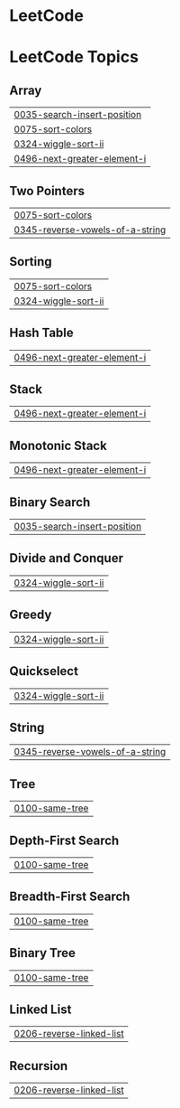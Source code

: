 # LeetCode
<!---LeetCode Topics Start-->
# LeetCode Topics
## Array
|  |
| ------- |
| [0035-search-insert-position](https://github.com/7773aakash/LeetCode/tree/master/0035-search-insert-position) |
| [0075-sort-colors](https://github.com/7773aakash/LeetCode/tree/master/0075-sort-colors) |
| [0324-wiggle-sort-ii](https://github.com/7773aakash/LeetCode/tree/master/0324-wiggle-sort-ii) |
| [0496-next-greater-element-i](https://github.com/7773aakash/LeetCode/tree/master/0496-next-greater-element-i) |
## Two Pointers
|  |
| ------- |
| [0075-sort-colors](https://github.com/7773aakash/LeetCode/tree/master/0075-sort-colors) |
| [0345-reverse-vowels-of-a-string](https://github.com/7773aakash/LeetCode/tree/master/0345-reverse-vowels-of-a-string) |
## Sorting
|  |
| ------- |
| [0075-sort-colors](https://github.com/7773aakash/LeetCode/tree/master/0075-sort-colors) |
| [0324-wiggle-sort-ii](https://github.com/7773aakash/LeetCode/tree/master/0324-wiggle-sort-ii) |
## Hash Table
|  |
| ------- |
| [0496-next-greater-element-i](https://github.com/7773aakash/LeetCode/tree/master/0496-next-greater-element-i) |
## Stack
|  |
| ------- |
| [0496-next-greater-element-i](https://github.com/7773aakash/LeetCode/tree/master/0496-next-greater-element-i) |
## Monotonic Stack
|  |
| ------- |
| [0496-next-greater-element-i](https://github.com/7773aakash/LeetCode/tree/master/0496-next-greater-element-i) |
## Binary Search
|  |
| ------- |
| [0035-search-insert-position](https://github.com/7773aakash/LeetCode/tree/master/0035-search-insert-position) |
## Divide and Conquer
|  |
| ------- |
| [0324-wiggle-sort-ii](https://github.com/7773aakash/LeetCode/tree/master/0324-wiggle-sort-ii) |
## Greedy
|  |
| ------- |
| [0324-wiggle-sort-ii](https://github.com/7773aakash/LeetCode/tree/master/0324-wiggle-sort-ii) |
## Quickselect
|  |
| ------- |
| [0324-wiggle-sort-ii](https://github.com/7773aakash/LeetCode/tree/master/0324-wiggle-sort-ii) |
## String
|  |
| ------- |
| [0345-reverse-vowels-of-a-string](https://github.com/7773aakash/LeetCode/tree/master/0345-reverse-vowels-of-a-string) |
## Tree
|  |
| ------- |
| [0100-same-tree](https://github.com/7773aakash/LeetCode/tree/master/0100-same-tree) |
## Depth-First Search
|  |
| ------- |
| [0100-same-tree](https://github.com/7773aakash/LeetCode/tree/master/0100-same-tree) |
## Breadth-First Search
|  |
| ------- |
| [0100-same-tree](https://github.com/7773aakash/LeetCode/tree/master/0100-same-tree) |
## Binary Tree
|  |
| ------- |
| [0100-same-tree](https://github.com/7773aakash/LeetCode/tree/master/0100-same-tree) |
## Linked List
|  |
| ------- |
| [0206-reverse-linked-list](https://github.com/7773aakash/LeetCode/tree/master/0206-reverse-linked-list) |
## Recursion
|  |
| ------- |
| [0206-reverse-linked-list](https://github.com/7773aakash/LeetCode/tree/master/0206-reverse-linked-list) |
<!---LeetCode Topics End-->
